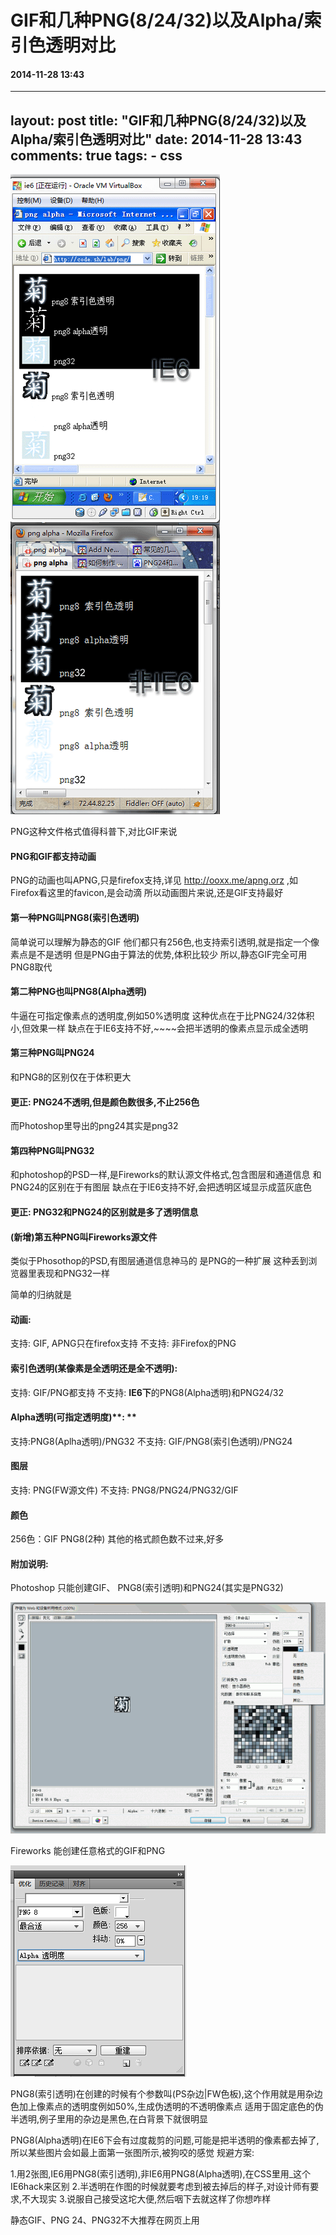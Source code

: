 # GIF和几种PNG(8/24/32)以及Alpha/索引色透明对比
#### 2014-11-28 13:43
---
layout: post
title: "GIF和几种PNG(8/24/32)以及Alpha/索引色透明对比"
date: 2014-11-28 13:43
comments: true
tags:
	- css
---



![](/images/pnggif-1.png)


PNG这种文件格式值得科普下,对比GIF来说

#### **PNG和GIF都支持动画**
PNG的动画也叫APNG,只是firefox支持,详见 <http://ooxx.me/apng.orz> ,如Firefox看这里的favicon,是会动滴
所以动画图片来说,还是GIF支持最好

#### **第一种PNG叫PNG8(索引色透明)**
简单说可以理解为静态的GIF
他们都只有256色,也支持索引透明,就是指定一个像素点是不是透明
但是PNG由于算法的优势,体积比较少
所以,静态GIF完全可用PNG8取代

#### **第二种PNG也叫PNG8(Alpha透明)**
牛逼在可指定像素点的透明度,例如50%透明度
这种优点在于比PNG24/32体积小,但效果一样
缺点在于IE6支持不好,~~~~会把半透明的像素点显示成全透明

#### **第三种PNG叫PNG24**
和PNG8的区别仅在于体积更大

#### **更正**: PNG24不透明,但是颜色数很多,不止256色
而Photoshop里导出的png24其实是png32

#### **第四种PNG叫PNG32**
和photoshop的PSD一样,是Fireworks的默认源文件格式,包含图层和通道信息
和PNG24的区别在于有图层
缺点在于IE6支持不好,会把透明区域显示成蓝灰底色

#### **更正**: PNG32和PNG24的区别就是多了透明信息

#### **(新增)第五种PNG叫Fireworks源文件**
类似于Phosothop的PSD,有图层通道信息神马的
是PNG的一种扩展
这种丢到浏览器里表现和PNG32一样

简单的归纳就是

#### **动画**:
支持: GIF, APNG只在firefox支持
不支持: 非Firefox的PNG

#### **索引色透明**(某像素是全透明还是全不透明):
支持: GIF/PNG都支持
不支持: **IE6下**的PNG8(Alpha透明)和PNG24/32

#### **Alpha透明**(可指定透明度)**: **
支持:PNG8(Aplha透明)/PNG32
不支持: GIF/PNG8(索引色透明)/PNG24

#### **图层**
支持: PNG(FW源文件)
不支持: PNG8/PNG24/PNG32/GIF

#### **颜色**
256色：GIF PNG8(2种)
其他的格式颜色数不过来,好多

#### **附加说明:**

Photoshop 只能创建GIF、 PNG8(索引透明)和PNG24(其实是PNG32)

![](/images/pnggif-3.png)

Fireworks 能创建任意格式的GIF和PNG

![](/images/pnggif-4.png)

PNG8(索引透明)在创建的时候有个参数叫(PS杂边|FW色板),这个作用就是用杂边色加上像素点的透明度例如50%,生成伪透明的不透明像素点
适用于固定底色的伪半透明,例子里用的杂边是黑色,在白背景下就很明显

PNG8(Alpha透明)在IE6下会有过度裁剪的问题,可能是把半透明的像素都去掉了,所以某些图片会如最上面第一张图所示,被狗咬的感觉
规避方案:

1.用2张图,IE6用PNG8(索引透明),非IE6用PNG8(Alpha透明),在CSS里用_这个IE6hack来区别
2.半透明在作图的时候就要考虑到被去掉后的样子,对设计师有要求,不大现实
3.说服自己接受这坨大便,然后咽下去就这样了你想咋样

静态GIF、PNG 24、PNG32不大推荐在网页上用


